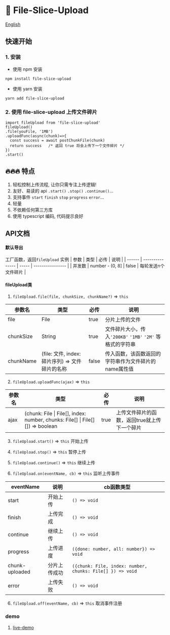 # 📄 File-Slice-Upload

[English](./README_en.md)

## 快速开始

### 1. 安装
  * 使用 npm 安装
  ```shell
  npm install file-slice-upload
  ```
  * 使用 yarn 安装
  ```shell
  yarn add file-slice-upload
  ```
### 2. 使用 file-slice-upload 上传文件碎片
```tsx
import fileUpload from 'file-slice-upload'
fileUpload()
.file(youFile, '1MB')
.uploadFunc(async(chunk)=>{
  const success = await postChunkFile(chunk)
  return success   /* 返回 true 将会上传下一个文件碎片 */
})
.start()
```

## 🔥🔥🔥 特点
1. 轻松控制上传流程, 让你只需专注上传逻辑!
2. 友好、易读的 api `.start()` `.stop()` `.continue()`...
3. 支持事件 `start` `finish` `stop` `progress` `error`...
4. 轻量
5. 不依赖任何第三方库
6. 使用 typescript 编码, 代码提示良好


## API文档

#### 默认导出
工厂函数，返回`fileUpload` 实例
| 参数   | 类型            | 必传  | 说明           |
| ------ | --------------- | ----- | ---------------- |
| 并发数 | number - (0, 8] | false | 每轮发送n个文件碎片 |


#### fileUpload类
1. `fileUpload.file(file, chunkSize, chunkName?)` => `this`

| 参数名   | 类型            | 必传  | 说明 |
| ------ | --------------- | ----- | ---------------- |
| file | File | true | 分片上传的文件 |
| chunkSize | String | true | 文件碎片大小，传入`'200KB'` `'1MB'` `'2M'` 等格式的字符串 |
| chunkName | (file: 文件, index: 碎片序列) => 文件碎片的名称 | false | 传入函数，该函数返回的字符串作为文件碎片的name属性值 |

2.  `fileUpload.uploadFunc(ajax)`  => `this`

| 参数名   | 类型            | 必传  | 说明 |
| ------ | --------------- | ----- | ---------------- |
| ajax | (chunk: File \| File[], index: number, chunks: File[] \| File[][]) => boolean | true | 上传文件碎片的函数，返回true就上传下一个碎片|

3.  `fileUpload.start()`  => `this`
开始上传
4.  `fileUpload.stop()`  => `this`
暂停上传
5.  `fileUpload.continue()`  => `this`
继续上传

5.  `fileUpload.on(eventName, cb)`  => `this` 监听上传事件

| eventName   | 说明            | cb函数类型
| ------ | --------------- | ----- |
| start | 开始上传 | `() => void` |
| finish | 上传完成 | `() => void`|
| continue | 继续上传 | `() => void` |
| progress | 上传进度 | `({done: number, all: number}) => void` |
| chunk-uploaded | 分片上传成功 |`({chunk: File, index: number, chunks: File[] }) => void `|
| error | 上传失败 | `() => void` |

6. `fileUpload.off(eventName, cb)` => `this` 取消事件注册

### demo

1. [live-demo](./demo/demo.html)
